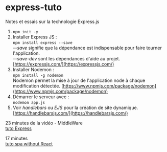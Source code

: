 # express-tuto
Notes et essais sur la technologie Express.js

1. `npm init -y`
2. Installer Express JS :  
   `npm install express --save`  
   *--save* signifie que la dépendance est indispensable pour faire tourner l'application.  
   *--save-dev* sont les dépendances d'aide au projet.
   [https://expressjs.com/](https://expressjs.com/)
3. Installer Nodemon :  
   `npm install -g nodemon`  
   Nodemon permet la mise à jour de l'application node à chaque modification détectée.
   [https://www.npmjs.com/package/nodemon](https://www.npmjs.com/package/nodemon)
4. Démarrer le serveur avec :  
   `nodemon app.js`
5. Voir *handlebars* ou *EJS* pour la création de site dynamique.
   [https://handlebarsjs.com/](https://handlebarsjs.com/)

23 minutes de la vidéo - MiddleWare  
[tuto Express](https://www.youtube.com/watch?v=ku2lVBn8nSI&list=WL&index=13)

17 minutes  
[tuto spa without React](https://www.youtube.com/watch?v=6BozpmSjk-Y)
